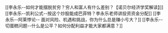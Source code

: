 [[李永乐--如何才能摆脱贫穷？穷人和富人有什么差别？【诺贝尔经济学奖解读】]]
[[李永乐--凯利公式--按这个炒股能成巴菲特？李永乐老师讲投资资金分配]]
[[李永乐--阿莱悖论-- 面对风险、机遇和挑战，你为什么总是赚小亏大？]]
[[李永乐--切蛋糕问题--什么是公平？如何分配利益才能大家都满意？]]
